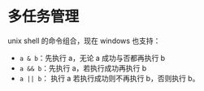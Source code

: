 # 多任务管理
unix shell 的命令组合，现在 windows 也支持：
- `a & b`：先执行 a，无论 a 成功与否都再执行 b
- `a && b`：先执行 a，若执行成功再执行 b
- `a || b`： 执行 a 若执行成功则不再执行 b，否则执行 b。
